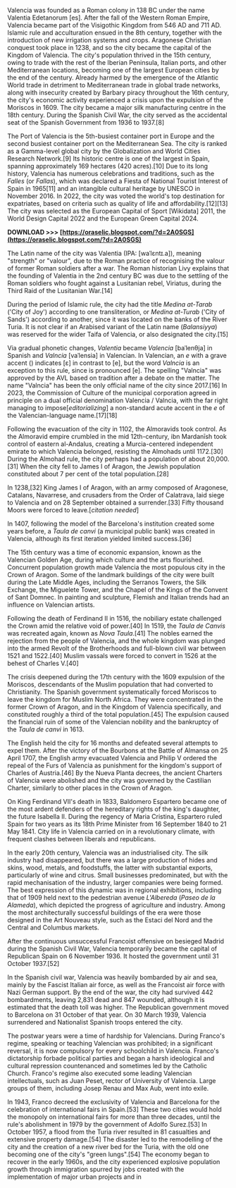 Valencia was founded as a Roman colony in 138 BC under the name Valentia Edetanorum [es]. After the fall of the Western Roman Empire, Valencia became part of the Visigothic Kingdom from 546 AD and 711 AD. Islamic rule and acculturation ensued in the 8th century, together with the introduction of new irrigation systems and crops. Aragonese Christian conquest took place in 1238, and so the city became the capital of the Kingdom of Valencia. The city's population thrived in the 15th century, owing to trade with the rest of the Iberian Peninsula, Italian ports, and other Mediterranean locations, becoming one of the largest European cities by the end of the century. Already harmed by the emergence of the Atlantic World trade in detriment to Mediterranean trade in global trade networks, along with insecurity created by Barbary piracy throughout the 16th century, the city's economic activity experienced a crisis upon the expulsion of the Moriscos in 1609. The city became a major silk manufacturing centre in the 18th century. During the Spanish Civil War, the city served as the accidental seat of the Spanish Government from 1936 to 1937.[8]
 
The Port of Valencia is the 5th-busiest container port in Europe and the second busiest container port on the Mediterranean Sea. The city is ranked as a Gamma-level global city by the Globalization and World Cities Research Network.[9] Its historic centre is one of the largest in Spain, spanning approximately 169 hectares (420 acres).[10] Due to its long history, Valencia has numerous celebrations and traditions, such as the *Falles* (or *Fallas*), which was declared a Fiesta of National Tourist Interest of Spain in 1965[11] and an intangible cultural heritage by UNESCO in November 2016. In 2022, the city was voted the world's top destination for expatriates, based on criteria such as quality of life and affordability.[12][13] The city was selected as the European Capital of Sport [Wikidata] 2011, the World Design Capital 2022 and the European Green Capital 2024.
 
**DOWNLOAD >>> [https://oraselic.blogspot.com/?d=2A0SGS](https://oraselic.blogspot.com/?d=2A0SGS)**


 
The Latin name of the city was Valentia (IPA: [waˈlɛntɪ.a]), meaning "strength" or "valour", due to the Roman practice of recognising the valour of former Roman soldiers after a war. The Roman historian Livy explains that the founding of Valentia in the 2nd century BC was due to the settling of the Roman soldiers who fought against a Lusitanian rebel, Viriatus, during the Third Raid of the Lusitanian War.[14]
 
During the period of Islamic rule, the city had the title *Medina at-Tarab* ('City of Joy') according to one transliteration, or *Medina at-Turab* ('City of Sands') according to another, since it was located on the banks of the River Turia. It is not clear if an Arabised variant of the Latin name (*Balansiyya*) was reserved for the wider Taifa of Valencia, or also designated the city.[15]
 
Via gradual phonetic changes, *Valentia* became *Valencia* [baˈlenθja] in Spanish and *Valncia* [vaˈlensia] in Valencian. In Valencian, an *e* with a grave accent () indicates [ɛ] in contrast to [e], but the word *Valncia* is an exception to this rule, since  is pronounced [e]. The spelling "Valncia" was approved by the AVL based on tradition after a debate on the matter. The name "Valncia" has been the only official name of the city since 2017.[16] In 2023, the Commission of Culture of the municipal corporation agreed in principle on a dual official denomination Valencia / Valncia, with the far right managing to impose[*editorializing*] a non-standard acute accent in the *e* of the Valencian-language name.[17][18]
 
Following the evacuation of the city in 1102, the Almoravids took control. As the Almoravid empire crumbled in the mid 12th-century, ibn Mardanīsh took control of eastern al-Andalus, creating a Murcia-centered independent emirate to which Valencia belonged, resisting the Almohads until 1172.[30] During the Almohad rule, the city perhaps had a population of about 20,000.[31] When the city fell to James I of Aragon, the Jewish population constituted about 7 per cent of the total population.[28]
 
In 1238,[32] King James I of Aragon, with an army composed of Aragonese, Catalans, Navarrese, and crusaders from the Order of Calatrava, laid siege to Valencia and on 28 September obtained a surrender.[33] Fifty thousand Moors were forced to leave.[*citation needed*]
 
In 1407, following the model of the Barcelona's institution created some years before, a *Taula de canvi* (a municipal public bank) was created in Valencia, although its first iteration yielded limited success.[36]

The 15th century was a time of economic expansion, known as the Valencian Golden Age, during which culture and the arts flourished. Concurrent population growth made Valencia the most populous city in the Crown of Aragon. Some of the landmark buildings of the city were built during the Late Middle Ages, including the Serranos Towers, the Silk Exchange, the Miguelete Tower, and the Chapel of the Kings of the Convent of Sant Domnec. In painting and sculpture, Flemish and Italian trends had an influence on Valencian artists.
 
Following the death of Ferdinand II in 1516, the nobiliary estate challenged the Crown amid the relative void of power.[40] In 1519, the *Taula de Canvis* was recreated again, known as *Nova Taula*.[41] The nobles earned the rejection from the people of Valencia, and the whole kingdom was plunged into the armed Revolt of the Brotherhoods and full-blown civil war between 1521 and 1522.[40] Muslim vassals were forced to convert in 1526 at the behest of Charles V.[40]
 
The crisis deepened during the 17th century with the 1609 expulsion of the Moriscos, descendants of the Muslim population that had converted to Christianity. The Spanish government systematically forced Moriscos to leave the kingdom for Muslim North Africa. They were concentrated in the former Crown of Aragon, and in the Kingdom of Valencia specifically, and constituted roughly a third of the total population.[45] The expulsion caused the financial ruin of some of the Valencian nobility and the bankruptcy of the *Taula de canvi* in 1613.
 
The English held the city for 16 months and defeated several attempts to expel them. After the victory of the Bourbons at the Battle of Almansa on 25 April 1707, the English army evacuated Valencia and Philip V ordered the repeal of the Furs of Valencia as punishment for the kingdom's support of Charles of Austria.[46] By the Nueva Planta decrees, the ancient Charters of Valencia were abolished and the city was governed by the Castilian Charter, similarly to other places in the Crown of Aragon.
 
On King Ferdinand VII's death in 1833, Baldomero Espartero became one of the most ardent defenders of the hereditary rights of the king's daughter, the future Isabella II. During the regency of Maria Cristina, Espartero ruled Spain for two years as its 18th Prime Minister from 16 September 1840 to 21 May 1841. City life in Valencia carried on in a revolutionary climate, with frequent clashes between liberals and republicans.
 
In the early 20th century, Valencia was an industrialised city. The silk industry had disappeared, but there was a large production of hides and skins, wood, metals, and foodstuffs, the latter with substantial exports, particularly of wine and citrus. Small businesses predominated, but with the rapid mechanisation of the industry, larger companies were being formed. The best expression of this dynamic was in regional exhibitions, including that of 1909 held next to the pedestrian avenue *L'Albereda* (*Paseo de la Alameda*), which depicted the progress of agriculture and industry. Among the most architecturally successful buildings of the era were those designed in the Art Nouveau style, such as the Estaci del Nord and the Central and Columbus markets.
 
After the continuous unsuccessful Francoist offensive on besieged Madrid during the Spanish Civil War, Valencia temporarily became the capital of Republican Spain on 6 November 1936. It hosted the government until 31 October 1937.[52]
 
In the Spanish civil war, Valencia was heavily bombarded by air and sea, mainly by the Fascist Italian air force, as well as the Francoist air force with Nazi German support. By the end of the war, the city had survived 442 bombardments, leaving 2,831 dead and 847 wounded, although it is estimated that the death toll was higher. The Republican government moved to Barcelona on 31 October of that year. On 30 March 1939, Valencia surrendered and Nationalist Spanish troops entered the city.
 
The postwar years were a time of hardship for Valencians. During Franco's regime, speaking or teaching Valencian was prohibited; in a significant reversal, it is now compulsory for every schoolchild in Valencia. Franco's dictatorship forbade political parties and began a harsh ideological and cultural repression countenanced and sometimes led by the Catholic Church. Franco's regime also executed some leading Valencian intellectuals, such as Juan Peset, rector of University of Valencia. Large groups of them, including Josep Renau and Max Aub, went into exile.
 
In 1943, Franco decreed the exclusivity of Valencia and Barcelona for the celebration of international fairs in Spain.[53] These two cities would hold the monopoly on international fairs for more than three decades, until the rule's abolishment in 1979 by the government of Adolfo Surez.[53] In October 1957, a flood from the Turia river resulted in 81 casualties and extensive property damage.[54] The disaster led to the remodelling of the city and the creation of a new river bed for the Turia, with the old one becoming one of the city's "green lungs".[54] The economy began to recover in the early 1960s, and the city experienced explosive population growth through immigration spurred by jobs created with the implementation of major urban projects and in